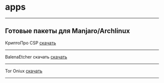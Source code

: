 # apps
----------------------------------------
**Готовые пакеты для Manjaro/Archlinux**
----------------------------------------

КриптоПро CSP [скачать](https://github.com/linuxshef/apps/releases/download/cryptopro-csp-k1-5.0.13300-1/cryptopro-csp-k1-5.0.13300-1-x86_64.pkg.tar.zst)

--------------------------------------------

BalenaEtcher скачать [скачать](https://github.com/linuxshef/apps/releases/download/balena-etcher-bin-2.1.3-1/balena-etcher-bin-2.1.3-1-x86_64.pkg.tar.zst)

----------------------------------------------

Tor Oniux [скачать](https://github.com/linuxshef/apps/releases/download/oniux/oniux-0.5.0-1-x86_64.pkg.tar.zst)

----------------------------------------------
